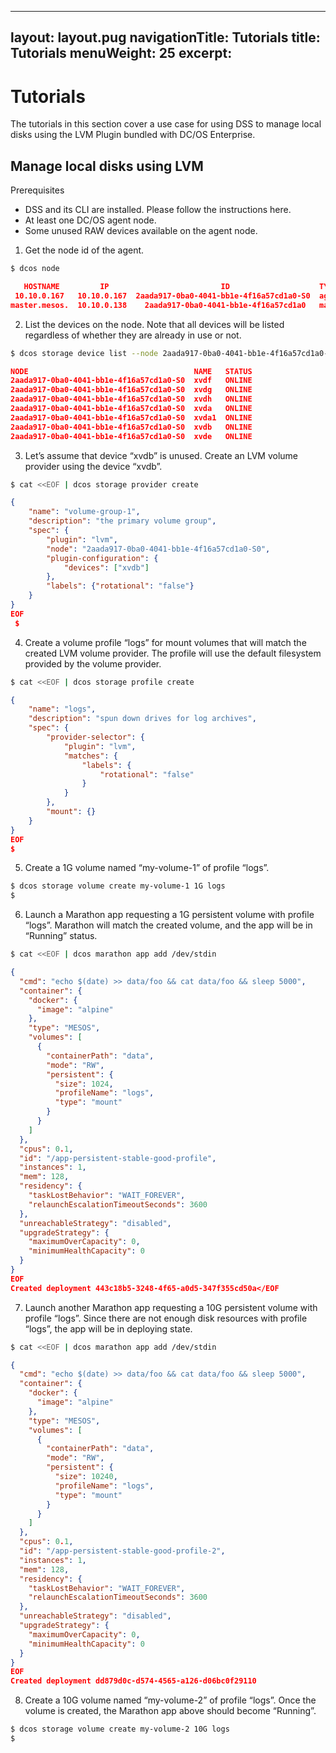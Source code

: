 
---
layout: layout.pug
navigationTitle: Tutorials
title: Tutorials
menuWeight: 25
excerpt:
---
# Tutorials

The tutorials in this section cover a use case for using DSS to manage local disks using the LVM Plugin bundled with DC/OS Enterprise.

## Manage local disks using LVM

Prerequisites
- DSS and its CLI are installed. Please follow the instructions here.
- At least one DC/OS agent node.
- Some unused RAW devices available on the agent node.

1. Get the node id of the agent.
```bash
$ dcos node
```
```json
   HOSTNAME         IP                         ID                    TYPE               REGION      ZONE
 10.10.0.167   10.10.0.167  2aada917-0ba0-4041-bb1e-4f16a57cd1a0-S0  agent            us-west-2  us-west-2b
master.mesos.  10.10.0.138    2aada917-0ba0-4041-bb1e-4f16a57cd1a0   master (leader)  us-west-2  us-west-2b 
```
2. List the devices on the node. Note that all devices will be listed regardless of whether they are already in use or not.
```bash
$ dcos storage device list --node 2aada917-0ba0-4041-bb1e-4f16a57cd1a0-S0
```
```json
NODE                                     NAME   STATUS
2aada917-0ba0-4041-bb1e-4f16a57cd1a0-S0  xvdf   ONLINE
2aada917-0ba0-4041-bb1e-4f16a57cd1a0-S0  xvdg   ONLINE
2aada917-0ba0-4041-bb1e-4f16a57cd1a0-S0  xvdh   ONLINE
2aada917-0ba0-4041-bb1e-4f16a57cd1a0-S0  xvda   ONLINE
2aada917-0ba0-4041-bb1e-4f16a57cd1a0-S0  xvda1  ONLINE
2aada917-0ba0-4041-bb1e-4f16a57cd1a0-S0  xvdb   ONLINE
2aada917-0ba0-4041-bb1e-4f16a57cd1a0-S0  xvde   ONLINE
```

3. Let’s assume that device “xvdb” is unused. Create an LVM volume provider using the device “xvdb”.
```bash
$ cat <<EOF | dcos storage provider create
```
```json 
{
    "name": "volume-group-1",
    "description": "the primary volume group",
    "spec": {
        "plugin": "lvm",
        "node": "2aada917-0ba0-4041-bb1e-4f16a57cd1a0-S0",
        "plugin-configuration": {
            "devices": ["xvdb"]
        },
        "labels": {"rotational": "false"}
    }
}
EOF
 $
 ```

4. Create a volume profile “logs” for mount volumes that will match the created LVM volume provider. The profile will use the default filesystem provided by the volume provider.
```bash 
$ cat <<EOF | dcos storage profile create
```
```json
{
    "name": "logs",
    "description": "spun down drives for log archives",
    "spec": {
        "provider-selector": {
            "plugin": "lvm",
            "matches": {
                "labels": {
                    "rotational": "false"
                }
            }
        },
        "mount": {}
    }
}
EOF
$
```
5. Create a 1G volume named “my-volume-1” of profile “logs”.
```bash
$ dcos storage volume create my-volume-1 1G logs
$
```
6. Launch a Marathon app requesting a 1G persistent volume with profile “logs”. Marathon will match the created volume, and the app will be in “Running” status.
```bash
$ cat <<EOF | dcos marathon app add /dev/stdin
```
```json
{
  "cmd": "echo $(date) >> data/foo && cat data/foo && sleep 5000",
  "container": {
    "docker": {
      "image": "alpine"
    },
    "type": "MESOS",
    "volumes": [
      {
        "containerPath": "data",
        "mode": "RW",
        "persistent": {
          "size": 1024,
          "profileName": "logs",
          "type": "mount"
        }
      }
    ]
  },
  "cpus": 0.1,
  "id": "/app-persistent-stable-good-profile",
  "instances": 1,
  "mem": 128,
  "residency": {
    "taskLostBehavior": "WAIT_FOREVER",
    "relaunchEscalationTimeoutSeconds": 3600
  },
  "unreachableStrategy": "disabled",
  "upgradeStrategy": {
    "maximumOverCapacity": 0,
    "minimumHealthCapacity": 0
  }
}
EOF
Created deployment 443c18b5-3248-4f65-a0d5-347f355cd50a</EOF
```

7. Launch another Marathon app requesting a 10G persistent volume with profile “logs”. Since there are not enough disk resources with profile “logs”, the app will be in deploying state.
```bash
$ cat <<EOF | dcos marathon app add /dev/stdin
```
```json
{
  "cmd": "echo $(date) >> data/foo && cat data/foo && sleep 5000",
  "container": {
    "docker": {
      "image": "alpine"
    },
    "type": "MESOS",
    "volumes": [
      {
        "containerPath": "data",
        "mode": "RW",
        "persistent": {
          "size": 10240,
          "profileName": "logs",
          "type": "mount"
        }
      }
    ]
  },
  "cpus": 0.1,
  "id": "/app-persistent-stable-good-profile-2",
  "instances": 1,
  "mem": 128,
  "residency": {
    "taskLostBehavior": "WAIT_FOREVER",
    "relaunchEscalationTimeoutSeconds": 3600
  },
  "unreachableStrategy": "disabled",
  "upgradeStrategy": {
    "maximumOverCapacity": 0,
    "minimumHealthCapacity": 0
  }
}
EOF
Created deployment dd879d0c-d574-4565-a126-d06bc0f29110
```
8. Create a 10G volume named “my-volume-2” of profile “logs”. Once the volume is created, the Marathon app above should become “Running”.
```bash
$ dcos storage volume create my-volume-2 10G logs
$
```


